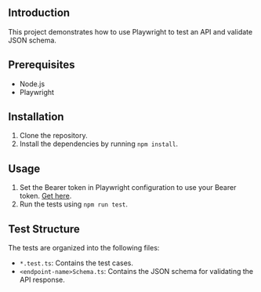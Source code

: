 ## Introduction

This project demonstrates how to use Playwright to test an API and validate JSON schema.

## Prerequisites

- Node.js
- Playwright

## Installation

1. Clone the repository.
2. Install the dependencies by running `npm install`.

## Usage

1. Set the Bearer token in Playwright configuration to use your Bearer token. [Get here](https://gorest.co.in/my-account/access-tokens).
2. Run the tests using `npm run test`.

## Test Structure

The tests are organized into the following files:

- `*.test.ts`: Contains the test cases.
- `<endpoint-name>Schema.ts`: Contains the JSON schema for validating the API response.
